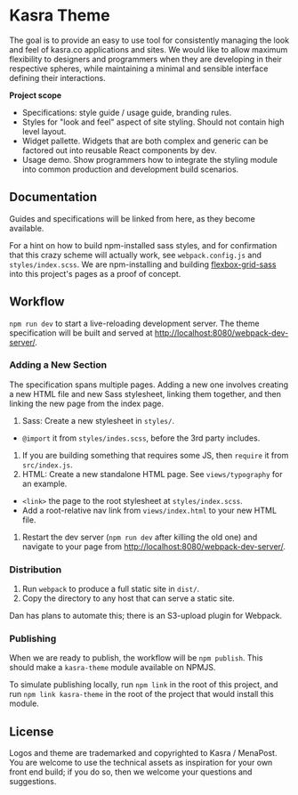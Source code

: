 # Kasra Theme

The goal is to provide an easy to use tool for consistently managing the look and feel of kasra.co applications and sites. We would like to allow maximum flexibility to designers and programmers when they are developing in their respective spheres, while maintaining a minimal and sensible interface defining their interactions.

**Project scope**

- Specifications: style guide / usage guide, branding rules.
- Styles for "look and feel" aspect of site styling. Should not contain high level layout.
- Widget pallette. Widgets that are both complex and generic can be factored out into reusable React components by dev.
- Usage demo. Show programmers how to integrate the styling module into common production and development build scenarios.

## Documentation

Guides and specifications will be linked from here, as they become available.

For a hint on how to build npm-installed sass styles, and for confirmation that this crazy scheme will actually work, see `webpack.config.js` and `styles/index.scss`. We are npm-installing and building [flexbox-grid-sass](http://flexboxgrid.vivid-websolutions.nl/) into this project's pages as a proof of concept.

## Workflow

`npm run dev` to start a live-reloading development server. The theme specification will be built and served at [http://localhost:8080/webpack-dev-server/]().

### Adding a New Section

The specification spans multiple pages. Adding a new one involves creating a new HTML file and new Sass stylesheet, linking them together, and then linking the new page from the index page.

1. Sass: Create a new stylesheet in `styles/`.
  - `@import` it from `styles/indes.scss`, before the 3rd party includes.
1. If you are building something that requires some JS, then `require` it from `src/index.js`.
1. HTML: Create a new standalone HTML page. See `views/typography` for an example.
  - `<link>` the page to the root stylesheet at `styles/index.scss`.
  - Add a root-relative nav link from `views/index.html` to your new HTML file.
1. Restart the dev server (`npm run dev` after killing the old one) and navigate to your page from [http://localhost:8080/webpack-dev-server/]().


### Distribution

1. Run `webpack` to produce a full static site in `dist/`.
1. Copy the directory to any host that can serve a static site.

Dan has plans to automate this; there is an S3-upload plugin for Webpack.

### Publishing

When we are ready to publish, the workflow will be `npm publish`. This should make a `kasra-theme` module available on NPMJS.

To simulate publishing locally, run `npm link` in the root of this project, and run `npm link kasra-theme` in the root of the project that would install this module.

## License

Logos and theme are trademarked and copyrighted to Kasra / MenaPost. You are welcome to use the technical assets as inspiration for your own front end build; if you do so, then we welcome your questions and suggestions.
